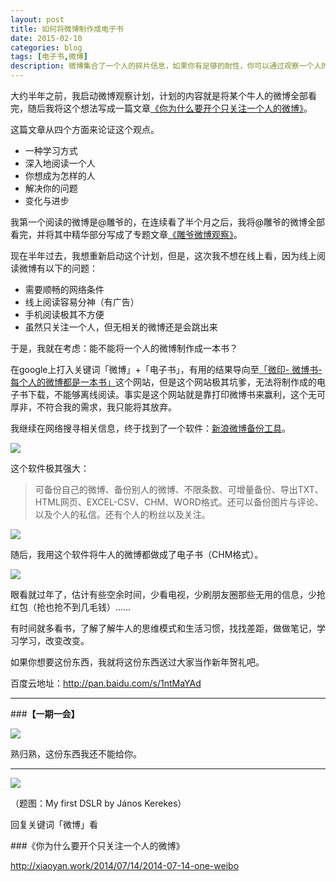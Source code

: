 ```yaml
---
layout: post
title: 如何将微博制作成电子书
date: 2015-02-10
categories: blog
tags: [电子书,微博]
description: 微博集合了一个人的碎片信息，如果你有足够的耐性，你可以通过观察一个人的微博来学习牛人的思维方式和生活习惯，你与他的不同或者就在于细节或碎片的不同，这零碎的总和才构成一个完整的牛人。
---
```


大约半年之前，我启动微博观察计划，计划的内容就是将某个牛人的微博全部看完，随后我将这个想法写成一篇文章[《你为什么要开个只关注一个人的微博》](http://xiaoyan.work/2014/07/14/2014-07-14-one-weibo/)。

这篇文章从四个方面来论证这个观点。

- 一种学习方式
- 深入地阅读一个人
- 你想成为怎样的人
- 解决你的问题
- 变化与进步


我第一个阅读的微博是@雕爷的，在连续看了半个月之后，我将@雕爷的微博全部看完，并将其中精华部分写成了专题文章[《雕爷微博观察》](http://xiaoyan.work/categories/%E5%BE%AE%E5%8D%9A%E8%A7%82%E5%AF%9F/)。

现在半年过去，我想重新启动这个计划，但是，这次我不想在线上看，因为线上阅读微博有以下的问题：

- 需要顺畅的网络条件
- 线上阅读容易分神（有广告）
- 手机阅读极其不方便
- 虽然只关注一个人，但无相关的微博还是会跳出来

于是，我就在考虑：能不能将一个人的微博制作成一本书？

在google上打入关键词「微博」+「电子书」，有用的结果导向至[「微印- 微博书- 每个人的微博都是一本书」](http://www.weiyin.cc/)这个网站，但是这个网站极其坑爹，无法将制作成的电子书下载，不能够离线阅读。事实是这个网站就是靠打印微博书来赢利，这个无可厚非，不符合我的需求，我只能将其放弃。

我继续在网络搜寻相关信息，终于找到了一个软件：[新浪微博备份工具](http://www.dgmcu.com/sinawbbf.html)。

![](http://cnfeat.qiniudn.com/image-2015-02-10-21-39.png)

这个软件极其强大：

>可备份自己的微博、备份别人的微博、不限条数、可增量备份、导出TXT、HTML网页、EXCEL-CSV、CHM、WORD格式。还可以备份图片与评论、以及个人的私信。还有个人的粉丝以及关注。

![](http://cnfeat.qiniudn.com/image-2015-02-10-21-42.png)

随后，我用这个软件将牛人的微博都做成了电子书（CHM格式）。

![](http://cnfeat.qiniudn.com/image-2015-02-10-21-46.png)

眼看就过年了，估计有些空余时间，少看电视，少刷朋友圈那些无用的信息，少抢红包（抢也抢不到几毛钱）……

有时间就多看书，了解了解牛人的思维模式和生活习惯，找找差距，做做笔记，学习学习，改变改变。

如果你想要这份东西，我就将这份东西送过大家当作新年贺礼吧。

百度云地址：http://pan.baidu.com/s/1ntMaYAd


---

###**【一期一会】**

![](http://cnfeat.qiniudn.com/image-2015-02-10-22-09.png)

熟归熟，这份东西我还不能给你。

----


![](http://7d9mjz.com1.z0.glb.clouddn.com/2014-12-15.jpg)

（题图：My first DSLR by János Kerekes）

回复关键词「微博」看

###《你为什么要开个只关注一个人的微博》

http://xiaoyan.work/2014/07/14/2014-07-14-one-weibo
















